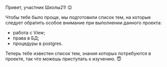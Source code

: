 Привет, участник Школы21! 😉

Чтобы тебе было проще, мы подготовили список тем, на которые следует обратить особое внимание при выполнении данного проекта:

- работа с View;
- права в БД;
- процедуры в postgres.

Теперь тебе известен список тем, знания которых потребуются в проекте, так что можешь приступать к изучению. 😇
